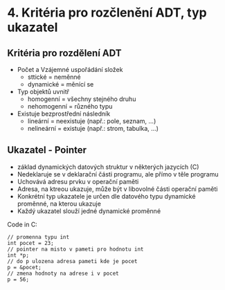 # 4. Kritéria pro rozčlenění ADT, typ ukazatel

## Kritéria pro rozdělení ADT

- Počet a Vzájemné uspořádání složek
  - sttické = neměnné
  - dynamické = měnící se
- Typ objektů uvnitř
  - homogenní = všechny stejného druhu
  - nehomogenní = různého typu
- Existuje bezprostřední následník
  - lineární = neexistuje (např.: pole, seznam, ...)
  - nelineární = existuje (např.: strom, tabulka, ...)

## Ukazatel - Pointer

- základ dynamických datových struktur v některých jazycích (C)
- Nedeklaruje se v deklarační části programu, ale přímo v těle programu
- Uchovává adresu prvku v operační paměti
- Adresa, na ktreou ukazuje, může být v libovolné části operační paměti
- Konkrétní typ ukazatele je určen dle datového typu dynamické proměnné, na kterou ukazuje
- Každý ukazatel slouží jedné dynamické proměnné

Code in C:

```
// promenna typu int
int pocet = 23;
// pointer na misto v pameti pro hodnotu int
int *p;
// do p ulozena adresa pameti kde je pocet
p = &pocet;
// zmena hodnoty na adrese i v pocet
p = 56;
```

